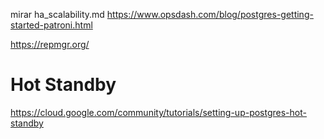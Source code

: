 mirar ha_scalability.md
https://www.opsdash.com/blog/postgres-getting-started-patroni.html

https://repmgr.org/


# Hot Standby
https://cloud.google.com/community/tutorials/setting-up-postgres-hot-standby
